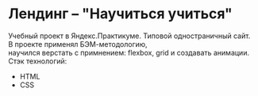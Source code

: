 # Лендинг – "Научиться учиться"
Учебный проект в Яндекс.Практикуме. Типовой одностраничный сайт. <br/>
В проекте применял БЭМ-методологию, <br/>
научился верстать с примнением: flexbox, grid и создавать анимации. <br/>
Стэк технологий:
* HTML
* CSS
